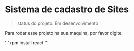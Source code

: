 # Sistema de cadastro de Sites

> status do projeto: Em desenvolvimento

Para rodar esse projeto na sua maquina, por favor digite:        

'''
rpm install react
'''
